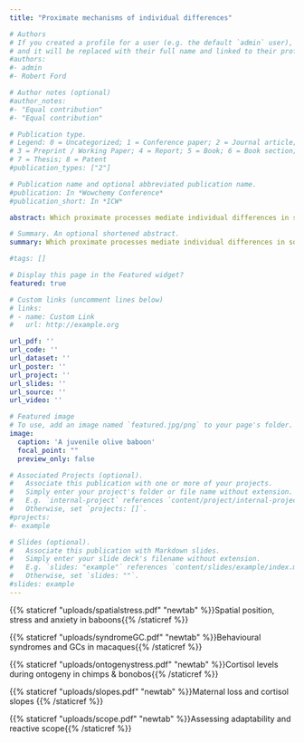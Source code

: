 ```yaml
---
title: "Proximate mechanisms of individual differences"

# Authors
# If you created a profile for a user (e.g. the default `admin` user), write the username (folder name) here 
# and it will be replaced with their full name and linked to their profile.
#authors:
#- admin
#- Robert Ford

# Author notes (optional)
#author_notes:
#- "Equal contribution"
#- "Equal contribution"

# Publication type.
# Legend: 0 = Uncategorized; 1 = Conference paper; 2 = Journal article;
# 3 = Preprint / Working Paper; 4 = Report; 5 = Book; 6 = Book section;
# 7 = Thesis; 8 = Patent
#publication_types: ["2"]

# Publication name and optional abbreviated publication name.
#publication: In *Wowchemy Conference*
#publication_short: In *ICW*

abstract: Which proximate processes mediate individual differences in social behaviour across different ecological settings? Using non-invasive field sampling and endocrinology, I quantify physiological correlates of social behaviours and ecology, with a main focus on the role of glucocorticoids.

# Summary. An optional shortened abstract.
summary: Which proximate processes mediate individual differences in social behaviour across different ecological settings? Using non-invasive field sampling and endocrinology, I quantify physiological correlates of social behaviours and ecology, with a main focus on the role of glucocorticoids.

#tags: []

# Display this page in the Featured widget?
featured: true

# Custom links (uncomment lines below)
# links:
# - name: Custom Link
#   url: http://example.org

url_pdf: ''
url_code: ''
url_dataset: ''
url_poster: ''
url_project: ''
url_slides: ''
url_source: ''
url_video: ''

# Featured image
# To use, add an image named `featured.jpg/png` to your page's folder. 
image:
  caption: 'A juvenile olive baboon'
  focal_point: ""
  preview_only: false

# Associated Projects (optional).
#   Associate this publication with one or more of your projects.
#   Simply enter your project's folder or file name without extension.
#   E.g. `internal-project` references `content/project/internal-project/index.md`.
#   Otherwise, set `projects: []`.
#projects:
#- example

# Slides (optional).
#   Associate this publication with Markdown slides.
#   Simply enter your slide deck's filename without extension.
#   E.g. `slides: "example"` references `content/slides/example/index.md`.
#   Otherwise, set `slides: ""`.
#slides: example
---
```


{{% staticref "uploads/spatialstress.pdf" "newtab" %}}Spatial position, stress and anxiety in baboons{{% /staticref %}}

{{% staticref "uploads/syndromeGC.pdf" "newtab" %}}Behavioural syndromes and GCs in macaques{{% /staticref %}}

{{% staticref "uploads/ontogenystress.pdf" "newtab" %}}Cortisol levels during ontogeny in chimps & bonobos{{% /staticref %}}

{{% staticref "uploads/slopes.pdf" "newtab" %}}Maternal loss and cortisol slopes {{% /staticref %}}

{{% staticref "uploads/scope.pdf" "newtab" %}}Assessing adaptability and reactive scope{{% /staticref %}}

